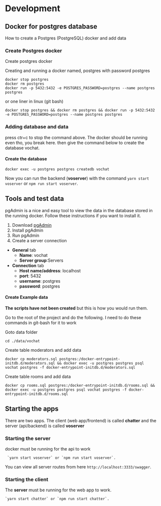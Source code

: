# Development

## Docker for postgres database
How to create a Postgres (PostgreSQL) docker and add data

### Create Postgres docker
Create postgres docker

Creating and running a docker named, postgres with password postgres
```
docker stop postgres
docker rm postgres
docker run -p 5432:5432 -e POSTGRES_PASSWORD=postgres --name postgres postgres
```

or one liner in linux (git bash)
```
docker stop postgres && docker rm postgres && docker run -p 5432:5432 -e POSTGRES_PASSWORD=postgres --name postgres postgres
```

### Adding database and data

press ctr+c to stop the command above.  The docker should be running even tho, you break here.
then give the command below to create the database vochat.
#### Create the database
```
docker exec -u postgres postgres createdb vochat
```
Now you can run the backend (**voserver**) with the command `yarn start voserver` or `npm run start voserver`.

## Tools and test data
pgAdmin is a nice and easy tool to view the data in the database stored in the running docker. 
Follow these instructions if you want to install it.

1. Download [pgAdmin](https://www.pgadmin.org/download/) 
2. Install pgAdmin
3. Run pgAdmin
3. Create a server connection
  - **General** tab
    - **Name**: vochat
    - **Server group**:Servers
  - **Connection** tab
    - **Host name/address**: localhost
    - **port**: 5432
    - **username**: postgres
    - **password**: postgres


#### Create Example data

**The scripts have not been created** but this is how you would run them.

Go to the root of the project and do the following.
I need to do these commands in git-bash for it to work

Goto data folder
```
cd ./data/vochat
```

Create table moderators and add data
```
docker cp moderators.sql postgres:/docker-entrypoint-initdb.d/moderators.sql && docker exec -u postgres postgres psql vochat postgres -f docker-entrypoint-initdb.d/moderators.sql
```

Create table rooms and add data
```
docker cp rooms.sql postgres:/docker-entrypoint-initdb.d/rooms.sql && docker exec -u postgres postgres psql vochat postgres -f docker-entrypoint-initdb.d/rooms.sql
```

## Starting the apps
There are two apps.  The client (web app/frontend) is called **chatter** and the 
server (api/backend) is called **voserver**

### Starting the server
docker must be running for the api to work
```
 `yarn start voserver` or `npm run start voserver`.
```
You can view all server routes from here `http://localhost:3333/swagger`.

### Starting the client
The **server** must be running for the web app to work.
```
`yarn start chatter` or `npm run start chatter`.

```